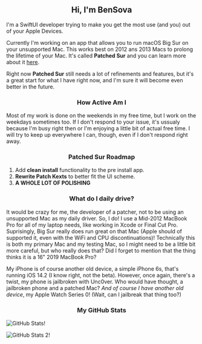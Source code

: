 <h2 align=center> Hi, I'm BenSova </h2>

I'm a SwiftUI developer trying to make you get the most use (and you) out of your Apple Devices.

Currently I'm working on an app that allows you to run macOS Big Sur on your unsupported Mac. This works best on 2012 ans 2013 Macs to prolong the lifetime of your Mac. It's called **Patched Sur** and you can learn more about it [here](https://github.com/BenSova/Patched-Sur).

Right now **Patched Sur** still needs a lot of refinements and features, but it's a great start for what I have right now, and I'm sure it will become even better in the future.

<h3 align=center> How Active Am I </h3>

Most of my work is done on the weekends in my free time, but I work on the weekdays sometimes too. If I don't respond to your issue, it's ussualy because I'm busy right then or I'm enjoying a little bit of actual free time. I will try to keep up everywhere I can, though, even if I don't respond right away.

<h3 align=center> Patched Sur Roadmap </h3>

1. Add **clean install** functionality to the pre install app.
2. **Rewrite Patch Kexts** to better fit the UI scheme.
3. **A WHOLE LOT OF POLISHING**

<h3 align=center> What do I daily drive? </h3>

It would be crazy for me, the developer of a patcher, not to be using an unsupported Mac as my daily driver. So, I do! I use a Mid-2012 MacBook Pro for all of my laptop needs, like working in Xcode or Final Cut Pro. Suprisingly, Big Sur really does run great on that Mac (Apple should of supported it, even with the WiFi and CPU discontinuations)! Technically this is both my primary Mac and my testing Mac, so I might need to be a little bit more careful, but who really does that? Did I forget to mention that the thing thinks it is a 16" 2019 MacBook Pro?

My iPhone is of course another old device, a simple iPhone 6s, that's running iOS 14.2 (I know right, not the beta). However, once again, there's a twist, my phone is jailbroken with Unc0ver. Who would have thought, a jailbroken phone and a patched Mac? *And of course I have another old device*, my Apple Watch Series 0! (Wait, can I jailbreak that thing too?)

<h3 align=center> My GitHub Stats </h3>

![GitHub Stats!](https://github-readme-stats.vercel.app/api?username=BenSova&show_icons=true&bg_color=30,b3ffe4,b3efff)

![GitHub Stats 2!](https://github-readme-stats.vercel.app/api/top-langs/?username=BenSova&layout=compact&bg_color=30,b3ffe4,b3efff)

<!--
**BenSova/BenSova** is a ✨ _special_ ✨ repository because its `README.md` (this file) appears on your GitHub profile.

Here are some ideas to get you started:

- 🔭 I’m currently working on ...
- 🌱 I’m currently learning ...
- 👯 I’m looking to collaborate on ...
- 🤔 I’m looking for help with ...
- 💬 Ask me about ...
- 📫 How to reach me: ...
- 😄 Pronouns: ...
- ⚡ Fun fact: ...
-->
